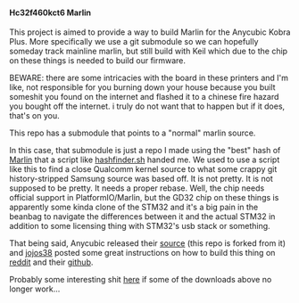 
#### Hc32f460kct6 Marlin

This project is aimed to provide a way to build Marlin for the Anycubic Kobra Plus. More specifically we use a git submodule so we can hopefully someday track mainline marlin, but still build with Keil which due to the chip on these things is needed to build our firmware.

BEWARE: there are some intricacies with the board in these printers and I'm like, not responsible for you burning down your house because you built someshit you found on the internet and flashed it to a chinese fire hazard you bought off the internet. i truly do not want that to happen but if it does, that's on you.

This repo has a submodule that points to a "normal" marlin source.

In this case, that submodule is just a repo I made using the "best" hash of [Marlin](https://github.com/MarlinFirmware/Marlin) that a script like [hashfinder.sh](hashfinder.sh) handed me. We used to use a script like this to find a close Qualcomm kernel source to what some crappy git history-stripped Samsung source was based off. It is not pretty. It is not supposed to be pretty. It needs a proper rebase. Well, the chip needs official support in PlatformIO/Marlin, but the GD32 chip on these things is apparently some kinda clone of the STM32 and it's a big pain in the beanbag to navigate the differences between it and the actual STM32 in addition to some licensing thing with STM32's usb stack or something.

That being said, Anycubic released their [source](https://github.com/ANYCUBIC-3D/Kobra_Plus) (this repo is forked from it) and [jojos38](https://github.com/jojos38) posted some great instructions on how to build this thing on [reddit](https://www.reddit.com/r/anycubic/comments/y2waxu/tutorial_how_to_build_anycubic_marlin_source_code/) and their [github](https://github.com/jojos38/anycubic-kobra-improved-firmware).

Probably some interesting shit [here](https://drive.google.com/drive/folders/1UJwlFybXNchw_0_HZF9vsLHt-ukm1ZI2?usp=share_link) if some of the downloads above no longer work...
